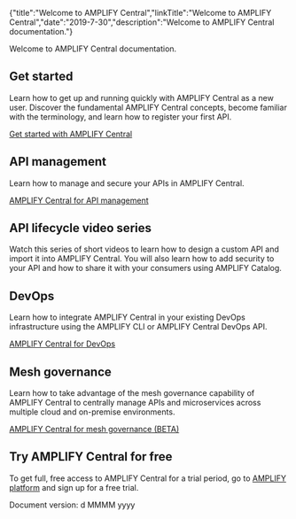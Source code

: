 {"title":"Welcome to AMPLIFY Central","linkTitle":"Welcome to AMPLIFY Central","date":"2019-7-30","description":"Welcome to AMPLIFY Central documentation."} ﻿

Welcome to AMPLIFY Central documentation.

Get started
-----------

Learn how to get up and running quickly with AMPLIFY Central as a new user. Discover the fundamental AMPLIFY Central concepts, become familiar with the terminology, and learn how to register your first API.

[Get started with AMPLIFY Central](new_users_home.htm)

API management
--------------

Learn how to manage and secure your APIs in AMPLIFY Central.

[AMPLIFY Central for API management](api_mgmt_home.htm)

API lifecycle video series
--------------------------

Watch this series of short videos to learn how to design a custom API and import it into AMPLIFY Central. You will also learn how to add security to your API and how to share it with your consumers using AMPLIFY Catalog.

DevOps
------

Learn how to integrate AMPLIFY Central in your existing DevOps infrastructure using the AMPLIFY CLI or AMPLIFY Central DevOps API.

[AMPLIFY Central for DevOps](devops_home.htm)

Mesh governance
---------------

Learn how to take advantage of the mesh governance capability of AMPLIFY Central to centrally manage APIs and microservices across multiple cloud and on-premise environments.

[AMPLIFY Central for mesh governance (BETA)](hybrid_home.htm)

Try AMPLIFY Central for free
----------------------------

To get full, free access to AMPLIFY Central for a trial period, go to [AMPLIFY platform](https://platform.axway.com/) and sign up for a free trial.

Document version: d MMMM yyyy
